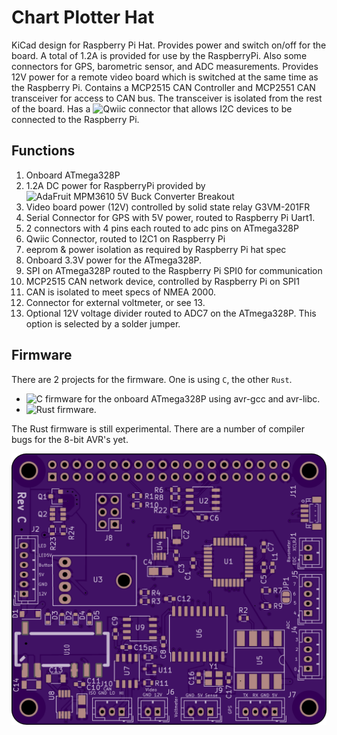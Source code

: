 # Chart Plotter Hat

KiCad design for Raspberry Pi Hat. Provides power and switch on/off
for the board. A total of 1.2A is provided for use by the
RaspberryPi. Also some connectors for GPS, barometric sensor, and ADC
measurements. Provides 12V power for a remote video board which is
switched at the same time as the Raspberry Pi. Contains a MCP2515 CAN
Controller and MCP2551 CAN transceiver for access to CAN bus. The
transceiver is isolated from the rest of the board. Has a
![Qwiic](https://www.sparkfun.com/qwiic) connector that allows I2C
devices to be connected to the Raspberry Pi.

## Functions

1. Onboard ATmega328P
2. 1.2A DC power for RaspberryPi provided by
   ![AdaFruit MPM3610 5V Buck Converter Breakout](https://www.adafruit.com/product/4739)
3. Video board power (12V) controlled by solid state relay G3VM-201FR
4. Serial Connector for GPS with 5V power, routed to Raspberry Pi Uart1.
5. 2 connectors with 4 pins each routed to adc pins on ATmega328P
6. Qwiic Connector, routed to I2C1 on Raspberry Pi
7. eeprom & power isolation as required by Raspberry Pi hat spec
8. Onboard 3.3V power for the ATmega328P.
9. SPI on ATmega328P routed to the Raspberry Pi SPI0 for communication
10. MCP2515 CAN network device, controlled by Raspberry Pi on SPI1
11. CAN is isolated to meet specs of NMEA 2000.
12. Connector for external voltmeter, or see 13.
13. Optional 12V voltage divider routed to ADC7 on the ATmega328P. This option is
    selected by a solder jumper.

## Firmware

There are 2 projects for the firmware. One is using `C`, the other `Rust`.
 - ![C firmware](https://github.com/gpgreen/power-monitor) for the
onboard ATmega328P using avr-gcc and avr-libc.
 - ![Rust firmware](https://github.com/gpgreen/power-monitor-rust).

The Rust firmware is still experimental. There are a number of
compiler bugs for the 8-bit AVR's yet.

![Board](board.png)
